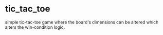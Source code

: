 # tic_tac_toe
simple tic-tac-toe game where the board's dimensions can be altered which alters the win-condition logic.
